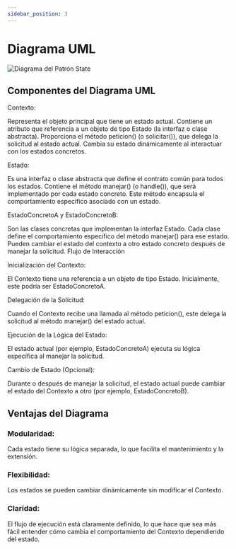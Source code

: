 ```yaml
---
sidebar_position: 3
---
```


# Diagrama UML
![Diagrama del Patrón State](https://tse1.mm.bing.net/th?id=OIP.AOke_HPjTZ9k2Yl4SHVqmwAAAA&pid=Api&P=0&h=180)

## Componentes del Diagrama UML

Contexto:

Representa el objeto principal que tiene un estado actual.
Contiene un atributo que referencia a un objeto de tipo Estado (la interfaz o clase abstracta).
Proporciona el método peticion() (o solicitar()), que delega la solicitud al estado actual.
Cambia su estado dinámicamente al interactuar con los estados concretos.

Estado:

Es una interfaz o clase abstracta que define el contrato común para todos los estados.
Contiene el método manejar() (o handle()), que será implementado por cada estado concreto.
Este método encapsula el comportamiento específico asociado con un estado.

EstadoConcretoA y EstadoConcretoB:

Son las clases concretas que implementan la interfaz Estado.
Cada clase define el comportamiento específico del método manejar() para ese estado.
Pueden cambiar el estado del contexto a otro estado concreto después de manejar la solicitud.
Flujo de Interacción

Inicialización del Contexto:

El Contexto tiene una referencia a un objeto de tipo Estado. Inicialmente, este podría ser EstadoConcretoA.

Delegación de la Solicitud:

Cuando el Contexto recibe una llamada al método peticion(), este delega la solicitud al método manejar() del estado actual.

Ejecución de la Lógica del Estado:

El estado actual (por ejemplo, EstadoConcretoA) ejecuta su lógica específica al manejar la solicitud.

Cambio de Estado (Opcional):

Durante o después de manejar la solicitud, el estado actual puede cambiar el estado del Contexto a otro (por ejemplo, EstadoConcretoB).

## Ventajas del Diagrama
### Modularidad: 
Cada estado tiene su lógica separada, lo que facilita el mantenimiento y la extensión.
### Flexibilidad: 
Los estados se pueden cambiar dinámicamente sin modificar el Contexto.
### Claridad: 
El flujo de ejecución está claramente definido, lo que hace que sea más fácil entender cómo cambia el comportamiento del Contexto dependiendo del estado.